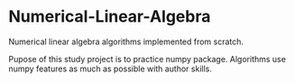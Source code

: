 # Numerical-Linear-Algebra
Numerical linear algebra algorithms implemented from scratch.

Pupose of this study project is to practice numpy package. Algorithms use numpy features as much as possible with author skills.
